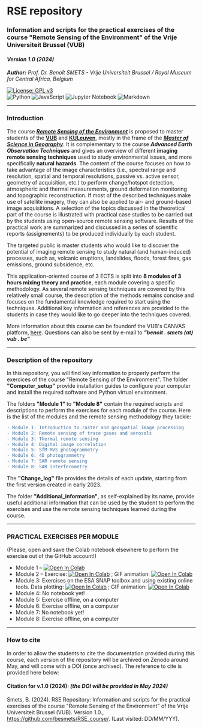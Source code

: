 # RSE repository
### Information and scripts for the practical exercises of the course "Remote Sensing of the Environment" of the Vrije Universiteit Brussel (VUB)
#### *Version 1.0 (2024)*   
***Author:*** *Prof. Dr. Benoît SMETS - Vrije Universiteit Brussel / Royal Museum for Central Africa, Belgium*

[![License: GPL v3](https://img.shields.io/badge/License-GPLv3-blue.svg)](https://www.gnu.org/licenses/gpl-3.0)   
![Python](https://img.shields.io/badge/python-3670A0?style=for-the-badge&logo=python&logoColor=ffdd54) ![JavaScript](https://img.shields.io/badge/javascript-%23323330.svg?style=for-the-badge&logo=javascript&logoColor=%23F7DF1E) ![Jupyter Notebook](https://img.shields.io/badge/jupyter-%23FA0F00.svg?style=for-the-badge&logo=jupyter&logoColor=white) ![Markdown](https://img.shields.io/badge/markdown-%23000000.svg?style=for-the-badge&logo=markdown&logoColor=white) 

-------

### Introduction

The course [***Remote Sensing of the Environment***](https://canvas.vub.be/courses/35191) is proposed to master students of the [**VUB**](https://www.vub.be) and [**KULeuven**](https://www.kuleuven.be/), mostly in the frame of the [***Master of Science in Geography***](https://www.vub.be/en/studying-vub/all-study-programmes-vub/bachelors-and-masters-programmes-vub/master-in-geography-vub). It is complementary to the course ***Advanced Earth Observation Techniques*** and gives an overview of different **imaging remote sensing techniques** used to study environmental issues, and more specifically **natural hazards**. The content of the course focuses on how to take advantage of the image characteristics (i.e., spectral range and resolution, spatial and temporal resolutions, passive vs. active sensor, geometry of acquisition, etc.) to perform change/hotspot detection, atmospheric and thermal measurements, ground deformation monitoring and topographic reconstruction. If most of the described techniques make use of satellite imagery, they can also be applied to air- and ground-based image acquisitions. A selection of the topics discussed in the theoretical part of the course is illustrated with practical case studies to be carried out by the students using open-source remote sensing software. Results of the practical work are summarized and discussed in a series of scientific reports (assignements) to be produced individually by each student.

The targeted public is master students who would like to discover the potential of imaging remote sensing to study natural (and human-induced) processes, such as, volcanic eruptions, landslides, floods, forest fires, gas emissions, ground subsidence, etc.

This application-oriented course of 3 ECTS is split into **8 modules of 3 hours mixing theory and practice**, each module covering a specific methodology. As several remote sensing techniques are covered by this relatively small course, the description of the methods remains concise and focuses on the fundamental knowledge required to start using the techniques. Additional key information and references are provided to the students in case they would like to go deeper into the techniques covered.

More information about this course can be foundonf the VUB's CANVAS platform, [here](https://canvas.vub.be/courses/35191). Questions can also be sent by e-mail to ***"benoit . smets (at) vub . be"***

-------

### Description of the repository

In this repository, you will find key information to properly perform the exercices of the course "Remote Sensing of the Environment". The folder **"Computer_setup"** provide installation guides to configure your computer and install the required software and Python virtual environment.

The folders **"Module 1"** to **"Module 8"** contain the required scripts and descriptions to perform the exercises for each module of the course. Here is the list of the modules and the remote sensing methodology they tackle:
```diff
- Module 1: Introduction to raster and geospatial image processing
- Module 2: Remote sensing of trace gases and aerosols
- Module 3: Thermal remote sensing
- Module 4: Digital image correlation
- Module 5: SfM-MVS photogrammetry
- Module 6: 4D photogrammetry
- Module 7: SAR remote sensing
- Module 8: SAR interferometry
```

The **"Change_log"** file provides the details of each update, starting from the first version created in early 2023.

The folder **"Additional_information"**, as self-explained by its name, provide useful additional information that can be used by the student to perform the exercises and use the remote sensing techniques learned during the course.

-------

### PRACTICAL EXERCISES PER MODULE
(Please, open and save the Colab notebook elsewhere to perform the exercise out of the GitHub account!)  

- Module 1 – [![Open In Colab](https://colab.research.google.com/assets/colab-badge.svg)](https://colab.research.google.com/github/besmets/RSE_course/blob/main/RSE_Lecture_01_image_processing_with_Python.ipynb)
- Module 2 – Exercise: [![Open In Colab](https://colab.research.google.com/assets/colab-badge.svg)](https://colab.research.google.com/github/besmets/RSE_course/blob/main/RSE_Lecture_02_RS_of_ash_and_gas.ipynb) ; GIF animation: [![Open In Colab](https://colab.research.google.com/assets/colab-badge.svg)](https://colab.research.google.com/github/besmets/RSE_course/blob/main/RSE_Lecture_02_GIF_Animation.ipynb)
- Module 3: Exercises on the ESA SNAP toolbox and using existing online tools. Data plotting: [![Open In Colab](https://colab.research.google.com/assets/colab-badge.svg)](https://colab.research.google.com/github/besmets/RSE_course/blob/main/RSE_Lecture_02_RS_of_ash_and_gas.ipynb) ; GIF animation: [![Open In Colab](https://colab.research.google.com/assets/colab-badge.svg)](https://colab.research.google.com/github/besmets/RSE_course/blob/main/RSE_Lecture_03_Plotting_NHI_and_MODVOLC_data.ipynb)
- Module 4: No notebook yet!
- Module 5: Exercise offline, on a computer
- Module 6: Exercise offline, on a computer
- Module 7: No notebook yet!
- Module 8: Exercise offline, on a computer

-------

### How to cite

In order to allow the students to cite the documentation provided during this course, each version of the repository will be archived on Zenodo around May, and will come with a DOI (once archived). The reference to cite is provided here below:

#### Citation for v.1.0 (2024): *(the DOI will be provided in May 2024)*
Smets, B. (2024). RSE Repository: Information and scripts for the practical exercises of the course "Remote Sensing of the Environment" of the Vrije Universiteit Brussel (VUB). Version 1.0., https://github.com/besmets/RSE_course/. (Last visited: DD/MM/YYY).
